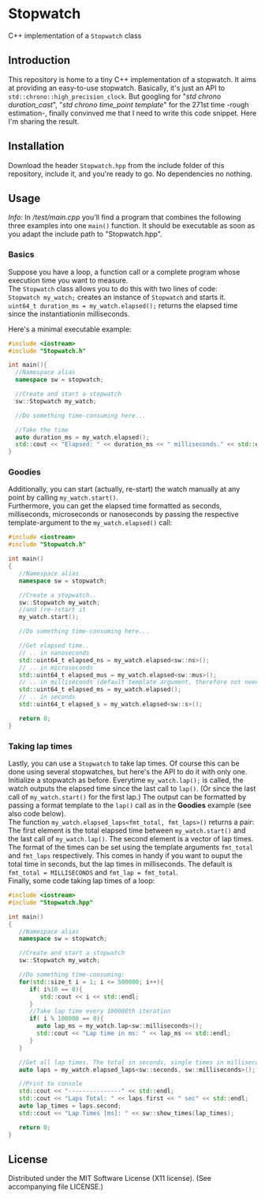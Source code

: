 # Stopwatch
C++ implementation of a `Stopwatch` class

## Introduction
This repository is home to a tiny C++ implementation of a stopwatch. It aims at providing an easy-to-use stopwatch. Basically, it's just an API to `std::chrono::high_precision_clock`. But googling for "*std chrono duration_cast*", "*std chrono time_point template*" for the 271st time -rough estimation-, finally convinved me that I need to write this code snippet. Here I'm sharing the result.

## Installation
Download the header `Stopwatch.hpp` from the include folder of this repository, include it, and you're ready to go. No dependencies no nothing.

## Usage
*Info:* In */test/main.cpp* you'll find a program that combines the following three examples into one `main()` function. It should be executable as soon as you adapt the include path to "Stopwatch.hpp".

### Basics
Suppose you have a loop, a function call or a complete program whose execution time you want to measure.  
The `Stopwatch` class allows you to do this with two lines of code:  
`Stopwatch my_watch;` creates an instance of `Stopwatch` and starts it.   
`uint64_t duration_ms = my_watch.elapsed();` returns the elapsed time since the instantiationin milliseconds.

Here's a minimal executable example:
```cpp
#include <iostream>
#include "Stopwatch.h"

int main(){
  //Namespace alias
  namespace sw = stopwatch;

  //Create and start a stopwatch
  sw::Stopwatch my_watch;

  //Do something time-consuming here...

  //Take the time
  auto duration_ms = my_watch.elapsed();
  std::cout << "Elapsed: " << duration_ms << " milliseconds." << std::endl;
}
```

### Goodies
Additionally, you can start (actually, re-start) the watch manually at any point by calling `my_watch.start()`.  
Furthermore, you can get the elapsed time formatted as seconds, milliseconds, microseconds or nanoseconds by passing the respective template-argument to the `my_watch.elapsed()` call:

```cpp
#include <iostream>
#include "Stopwatch.h"

int main()
{
   //Namespace alias
   namespace sw = stopwatch;

   //Create a stopwatch..
   sw::Stopwatch my_watch;
   //and (re-)start it
   my_watch.start();

   //Do something time-consuming here...

   //Get elapsed time..
   // .. in nanoseconds
   std::uint64_t elapsed_ns = my_watch.elapsed<sw::ns>();
   // .. in microseconds
   std::uint64_t elapsed_mus = my_watch.elapsed<sw::mus>();
   // .. in milliseconds (default template argument, therefore not needed)
   std::uint64_t elapsed_ms = my_watch.elapsed();
   // .. in seconds
   std::uint64_t elapsed_s = my_watch.elapsed<sw::s>();

   return 0;
}
```

### Taking lap times
Lastly, you can use a `Stopwatch` to take lap times. Of course this can be done using several stopwatches, but here's the API to do it with only one.  
Initialize a stopwatch as before. Everytime `my_watch.lap();` is called, the watch outputs the elapsed time since the last call to `lap()`. (Or since the last call of `my_watch.start()` for the first lap.) The output can be formatted by passing a format template to the `lap()` call as in the **Goodies** example (see also code below).  
The function `my_watch.elapsed_laps<fmt_total, fmt_laps>()` returns a pair: The first element is the total elapsed time between `my_watch.start()` and the last call of `my_watch.lap()`. The second element is a vector of lap times. The format of the times can be set using the template arguments `fmt_total` and `fmt_laps` respectively. This comes in handy if you want to ouput the total time in seconds, but the lap times in milliseconds. The default is `fmt_total = MILLISECONDS` and `fmt_lap = fmt_total`.  
Finally, some code taking lap times of a loop:

```cpp
#include <iostream>
#include "Stopwatch.hpp"

int main()
{
   //Namespace alias
   namespace sw = stopwatch;

   //Create and start a stopwatch
   sw::Stopwatch my_watch;

   //Do something time-consuming:
   for(std::size_t i = 1; i <= 500000; i++){
      if( i%10 == 0){
         std::cout << i << std::endl;
      }
      //Take lap time every 100000th iteration
      if( i % 100000 == 0){
        auto lap_ms = my_watch.lap<sw::milliseconds>();
        std::cout << "Lap time in ms: " << lap_ms << std::endl;
      }
   }

   //Get all lap times. The total in seconds, single times in milliseconds
   auto laps = my_watch.elapsed_laps<sw::seconds, sw::milliseconds>();

   //Print to console
   std::cout << "---------------" << std::endl;
   std::cout << "Laps Total: " << laps.first << " sec" << std::endl;
   auto lap_times = laps.second;
   std::cout << "Lap Times [ms]: " << sw::show_times(lap_times);

   return 0;
}
```


## License
Distributed under the MIT Software License (X11 license). (See accompanying file LICENSE.)

